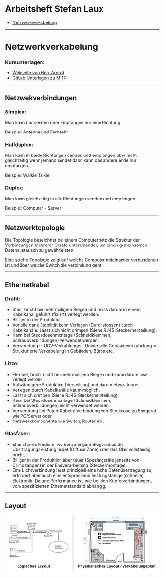 # Arbeitsheft Stefan Laux
- [Netzwerkverkabelung](#netzwerkverkabelung)

-----------------------------------------------------------------------
# Netzwerkverkabelung
### Kursunterlagen: 
- [Webseite von Herr Arnold](https://www.juergarnold.ch/netzwerkverkabelung.html)
- [GitLab Unterlagen zu M117](https://gitlab.com/ch-tbz-it/Stud/m117/-/tree/main/Unterlagen/N1)

-----------------------------------------------------------------------

## Netzwekverbindungen

### Simplex:
Man kann nur senden oder Empfangen nur eine Richtung.

Beispiel: Antenne und Fernsehr
### Halfduplex:
Man kann in beide Richtungen senden und empfangen aber nicht gleichzeitig wenn jemand sendet dann kann das andere ende nur empfangen.

Beispiel: Walkie Talkie
### Duplex:
Man kann gleichzeitig in alle Richtungen senden und empfangen.

Beispiel: Computer - Server

-----------------------------------------------------------------------

## Netzwerktopologie

Die Topologie bezeichnet bei einem Computernetz die Struktur der Verbindungen mehrerer Geräte untereinander, um einen gemeinsamen Datenaustausch zu gewährleisten.

Eine solche Topologie zeigt auf welche Computer miteinander verbundenen ist und über welche Switch die verbindung geht.

-----------------------------------------------------------------------

## Ethernetkabel
### Draht:
- Starr, bricht bei mehrmaligem Biegen und muss darum in einem Kabelkanal geführt (fixiert) verlegt werden.
- Billiger in der Produktion.
- Vorteile dank Stabilität beim Verlegen (Durchstossen) durch Kabelkanäle.
Lässt sich nicht crimpen (Siehe RJ45-Steckerherstellung).
- Kann bei Steckdosenmontage (Schneidklemmen, Schraubverbindungen) verwendet werden.
- Verwendung in UGV-Verkablungen: Universelle Gebäudeverkabelung = Strukturierte Verkabelung in Gebäuden, Büros etc.

### Litze:
- Flexibel, bricht nicht bei mehrmaligem Biegen und kann darum lose verlegt werden.
- Aufwändigere Produktion (Verseilung) und darum etwas teurer.
- Verlegen durch Kabelkanäle kaum möglich.
- Lässt sich crimpen (Siehe RJ45-Steckerherstellung).
- Kann bei Steckdosenmontage (Schneidklemmen, Schraubverbindungen) nicht verwendet werden.
- Verwendung bei Patch-Kabeln: Verbindung von Steckdose zu Endgerät wie PC/Server oder
- Netzwerkkomponente wie Switch, Router etc.

### Glasfaser:
- Eher starres Medium, wo bei zu engem Biegeradius die Übertragungsleistung leidet (Diffuse Zone) oder das Glas vollständig bricht.
- Billiger in der Produktion aber teuer (Spezialgeräte jenseits von Crimpzangen) in der Endverarbeitung (Steckermontage).
- Eine Lichtverbindung lässt prinzipiell eine hohe Datenübertragung zu, erfordert aber auch eine entsprechend leistungsfähige (schnelle) Elektronik. Darum: Performance ist, wie bei den Kupferverbindungen, vom spezifizierten Ethernetstandard abhängig.

-----------------------------------------------------------------------
## Layout
![Pic](./Bilder/layout.png)
